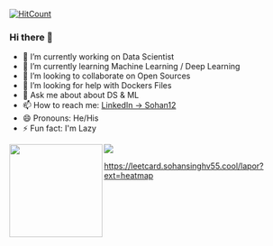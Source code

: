 [![HitCount](https://komarev.com/ghpvc/?username=sohanverma12&label=Profile%20views&color=60dae2&style=flat)](https://github.com/sohanverma12)

### Hi there 👋

- 🔭 I’m currently working on Data Scientist
- 🌱 I’m currently learning Machine Learning / Deep Learning
- 👯 I’m looking to collaborate on Open Sources
- 🤔 I’m looking for help with Dockers Files
- 💬 Ask me about about DS & ML
- 📫 How to reach me: [LinkedIn -> Sohan12](https://www.linkedin.com/in/sohan12/)
- 😄 Pronouns: He/His
- ⚡ Fun fact: I'm Lazy

<div>
<img height="165" align="left" src = 'https://github-readme-stats.vercel.app/api?username=sohanverma12&&show_icons=true&title_color=ffffff&icon_color=bb2acf&text_color=daf7dc&bg_color=151515'/>

<img src="https://github-readme-stats.vercel.app/api/top-langs/?username=sohanverma12&layout=compact&show_icons=true&theme=vue" />
</div>
<!-- 
[![trophy](https://github-profile-trophy.vercel.app/?username=sohanverma12&column=8)](https://github-profile-trophy.vercel.app/?username=kamyu104&column=8)



<div>
  <img height="165" align="left" src="https://github-readme-stats.vercel.app/api?username=sohanverma12&show_icons=true&theme=vue&count_private=true" />
  
</div>
 -->

https://leetcard.sohansinghv55.cool/lapor?ext=heatmap
